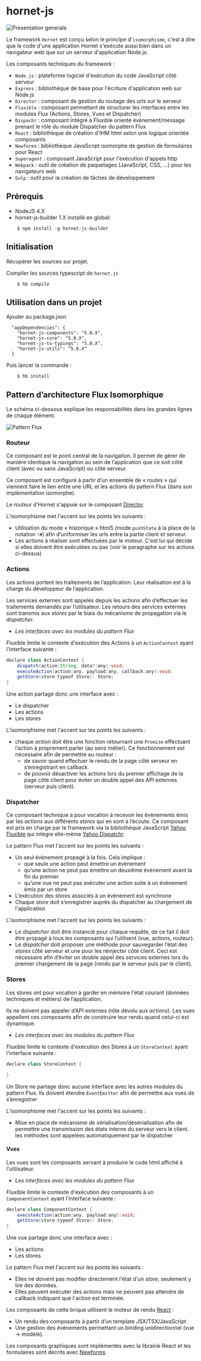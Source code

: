 # hornet-js


![Presentation generale](.//architecture/hornet-flux-diagramme-5.0.png)

Le framework `Hornet` est conçu selon le principe d'`isomorphisme`, c'est à dire que le code d'une application Hornet s'exécute aussi bien dans un navigateur web que sur un serveur d'application Node.js.

Les composants techniques du framework : 

* `Node.js` : plateforme logiciel d'exécution du code JavaScript côté serveur 
* `Express` : bibliothèque de base pour l'écriture d'application web sur Node.js 
* `Director` : composant de gestion du routage des urls sur le serveur 
* `Fluxible` : composant permettant de structurer les interfaces entre les modules Flux (Actions, Stores, Vues et Dispatcher)
* `Dispachr` : composant intégré à Fluxible orienté évènement/message prenant le rôle du module Dispatcher du pattern Flux 
* `React` : bibliothèque de création d'IHM html selon une logique orientée composants 
* `Newforms` : bibliothèque JavaScript isomorphe de gestion de formulaires pour React
* `Superagent` : composant JavaScript pour l'exécution d'appels http 
* `Webpack` : outil de création de paquetages (JavaScript, CSS, ...) pour les navigateurs web 
* `Gulp` : outil pour la création de tâches de développement


## Prérequis #

* NodeJS 4.X
* hornet-js-builder 1.X installé en global:

```shell
    $ npm install -g hornet-js-builder
```

## Initialisation #

Récupérer les sources sur projet.

Compiler les sources typescript de `hornet.js`

```shell
    $ hb compile
```

## Utilisation dans un projet #

Ajouter au package.json

```shell
  "appDependencies": {
    "hornet-js-components": "5.0.X",
    "hornet-js-core": "5.0.X",
    "hornet-js-ts-typings": "5.0.X",
    "hornet-js-utils": "5.0.X"
  }
```

Puis lancer la commande : 

```shell
    $ hb install
```

## Pattern d’architecture Flux Isomorphique

Le schéma ci-dessous explique les responsabilités dans les grandes lignes de chaque élément.

![Pattern Flux](.//architecture/pattern-flux.png)


### <a id="Routeur"></a>Routeur

Ce composant est le point central de la navigation. Il permet de gérer de manière identique la navigation au sein de l’application que ce soit côté client (avec ou sans JavaScript) ou côté serveur.

Ce composant est configuré à partir d’un ensemble de « routes » qui viennent faire le lien entre une URL et les actions du pattern Flux (dans son implémentation isomorphe).

Le routeur d'Hornet s'appuie sur le composant [Director](https://github.com/flatiron/director).

L’isomorphisme met l'accent sur les points les suivants :

* Utilisation du mode « historique » html5 (mode `pushState` à la place de la notation `!#`) afin d’uniformiser les urls entre la partie client et serveur.
* Les actions à réaliser sont effectuées par le moteur. C'est lui qui décide si elles doivent être exécutées ou pas (voir le paragraphe sur les actions ci-dessus)

### Actions

Les actions portent les traitements de l’application. Leur réalisation est à la charge du développeur de l’application.

Les services externes sont appelés depuis les actions afin d’effectuer les traitements demandés par l’utilisateur. Les retours des services externes sont transmis aux *stores* par le biais du mécanisme de propagation via le *dispatcher*.

- _Les interfaces avec les modules du pattern Flux_

Fluxible limite le contexte d'exécution des Actions à un `ActionContext` ayant l'interface suivante :

``` java
declare class ActionContext {
    dispatch(action:String, data?:any):void;
    executeAction(action:any, payload:any, callback:any):void;
    getStore(store:typeof Store): Store;
}
```
Une action partage donc une interface avec :

- Le dispatcher
- Les actions
- Les stores

L’isomorphisme met l'accent sur les points les suivants :

* chaque *action* doit être une fonction retournant une `Promise` effectuant l’action à proprement parler (au sens métier). Ce fonctionnement est nécessaire afin de permettre au routeur :
  * de savoir quand effectuer le rendu de la page côté serveur en s’enregistrant en callback.
  * de pouvoir désactiver les actions lors du premier affichage de la page côté client pour éviter un double appel des API externes (serveur puis client).

### Dispatcher

Ce composant technique a pour vocation à recevoir les évènements émis par les *actions* aux différents *stores* qui en sont à l’écoute. Ce composant est pris en charge par le framework via la bibliothèque JavaScript [Yahoo Fluxible](https://github.com/yahoo/fluxible) qui intègre elle-même [Yahoo Dispatchr](https://github.com/yahoo/dispatchr).

Le pattern Flux met l'accent sur les points les suivants :

* Un seul évènement propagé à la fois. Cela implique :
  * que seule une action peut émettre un évènement
  * qu’une action ne peut pas émettre un deuxième évènement avant la fin du premier
  * qu’une vue ne peut pas exécuter une action suite à un évènement émis par un store
* L’exécution des *stores* associés à un événement est synchrone
* Chaque *store* doit s’enregistrer auprès du dispatcher au chargement de l'application

L’isomorphisme met l'accent sur les points les suivants :

* Le *dispatcher* doit être instancié pour chaque requête, de ce fait il doit être propagé à tous les composants qui l’utilisent (vue, actions, routeur).
* Le *dispatcher* doit proposer une méthode pour sauvegarder l’état des *stores* côté serveur et une pour les réinjecter côté client. Ceci est nécessaire afin d’éviter un double appel des services externes lors du premier chargement de la page (rendu par le serveur puis par le client).

### <a id="Stores"></a>Stores

Les stores ont pour vocation à garder en mémoire l'état courant (données techniques et métiers) de l’application.

Ils ne doivent pas appeler d’API externes (rôle dévolu aux *actions*). Les vues appellent ces composants afin de construire leur rendu quand celui-ci est dynamique.

- _Les interfaces avec les modules du pattern Flux_

Fluxible limite le contexte d'exécution des Stores à un `StoreContext` ayant l'interface suivante :

``` java
declare class StoreContext {

}
```

Un Store ne partage donc aucune interface avec les autres modules du pattern Flux. Ils doivent étendre `EventEmitter` afin de permettre aux vues de s’enregistrer

L’isomorphisme met l'accent sur les points les suivants :

* Mise en place de mécanisme de sérialisation/désérialisation afin de permettre une transmission des états interne du serveur vers le client. les méthodes sont appelées automatiquement par le dispatcher

#### <a id="Vues"></a>Vues

Les vues sont les composants servant à produire le code html affiché à l'utilisateur.

- _Les interfaces avec les modules du pattern Flux_

Fluxible limite le contexte d'exécution des composants à un `ComponentContext` ayant l'interface suivante :

``` java
declare class ComponentContext {
    executeAction(action:any, payload:any):void;
    getStore(store:typeof Store): Store;
}
```
Une vue partage donc une interface avec :

- Les actions
- Les stores

Le pattern Flux met l'accent sur les points les suivants :

* Elles ne doivent pas modifier directement l'état d'un *store*, seulement y lire des données.
* Elles peuvent exécuter des actions mais ne peuvent pas attendre de callback indiquant que l'action est terminée.

Les composants de cette brique utilisent le moteur de rendu [React](http://facebook.github.io/react/) :

* Un rendu des composants à partir d’un template JSX/TSX/JavaScript
* Une gestion des évènements permettant un binding unidirectionnel (vue -> modèle).

Les composants graphiques sont implémentés avec la librairie React et les formulaires sont décrits avec [Newforms](https://github.com/insin/newforms).

